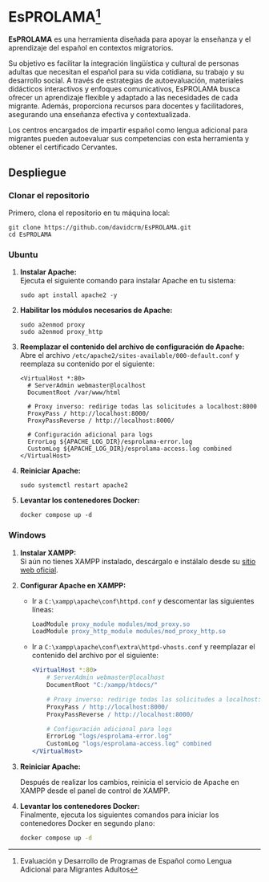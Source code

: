 # EsPROLAMA[^1]
[^1]: Evaluación y Desarrollo de Programas de Español como Lengua Adicional para Migrantes Adultos

**EsPROLAMA** es una herramienta diseñada para apoyar la enseñanza y el aprendizaje del español en contextos migratorios.

Su objetivo es facilitar la integración lingüística y cultural de personas adultas que necesitan el español para su vida cotidiana, su trabajo y su desarrollo social. A través de estrategias de autoevaluación, materiales didácticos interactivos y enfoques comunicativos, EsPROLAMA busca ofrecer un aprendizaje flexible y adaptado a las necesidades de cada migrante. Además, proporciona recursos para docentes y facilitadores, asegurando una enseñanza efectiva y contextualizada. 

Los centros encargados de impartir español como lengua  adicional para migrantes pueden autoevaluar sus competencias con esta herramienta y obtener el certificado Cervantes.


## Despliegue

### Clonar el repositorio

Primero, clona el repositorio en tu máquina local:

```shell
git clone https://github.com/davidcrm/EsPROLAMA.git
cd EsPROLAMA
```

### Ubuntu

1. **Instalar Apache:**<br />
   Ejecuta el siguiente comando para instalar Apache en tu sistema:

   ```shell
   sudo apt install apache2 -y
   ```
   
2. **Habilitar los módulos necesarios de Apache:**
    ```shell
    sudo a2enmod proxy
    sudo a2enmod proxy_http
    ```

3. **Reemplazar el contenido del archivo de configuración de Apache:**<br />
    Abre el archivo `/etc/apache2/sites-available/000-default.conf` y reemplaza su contenido por el siguiente:

    ```shell
    <VirtualHost *:80>
      # ServerAdmin webmaster@localhost
      DocumentRoot /var/www/html

      # Proxy inverso: redirige todas las solicitudes a localhost:8000
      ProxyPass / http://localhost:8000/
      ProxyPassReverse / http://localhost:8000/

      # Configuración adicional para logs
      ErrorLog ${APACHE_LOG_DIR}/esprolama-error.log
      CustomLog ${APACHE_LOG_DIR}/esprolama-access.log combined
    </VirtualHost>
    ```

4. **Reiniciar Apache:**
   ```shell
   sudo systemctl restart apache2
   ```
   
5. **Levantar los contenedores Docker:**
    ```shell
    docker compose up -d
    ```
   
### Windows

1. **Instalar XAMPP:**<br />
    Si aún no tienes XAMPP instalado, descárgalo e instálalo desde su [sitio web oficial](https://www.apachefriends.org/).

2. **Configurar Apache en XAMPP:**

   - Ir a `C:\xampp\apache\conf\httpd.conf` y descomentar las siguientes líneas:

     ```apache
     LoadModule proxy_module modules/mod_proxy.so
     LoadModule proxy_http_module modules/mod_proxy_http.so
     ```

   - Ir a `C:\xampp\apache\conf\extra\httpd-vhosts.conf` y reemplazar el contenido del archivo por el siguiente:

     ```apache
     <VirtualHost *:80>
         # ServerAdmin webmaster@localhost
         DocumentRoot "C:/xampp/htdocs/"

         # Proxy inverso: redirige todas las solicitudes a localhost:8000
         ProxyPass / http://localhost:8000/
         ProxyPassReverse / http://localhost:8000/

         # Configuración adicional para logs
         ErrorLog "logs/esprolama-error.log"
         CustomLog "logs/esprolama-access.log" combined
     </VirtualHost>
     ```

3. **Reiniciar Apache:**
    <p>Después de realizar los cambios, reinicia el servicio de Apache en XAMPP desde el panel de control de XAMPP.</p>

4. **Levantar los contenedores Docker:**<br />
    Finalmente, ejecuta los siguientes comandos para iniciar los contenedores Docker en segundo plano:

   ```bash
   docker compose up -d
   ```
